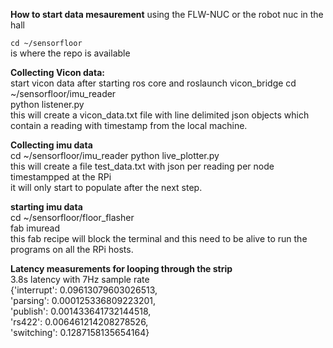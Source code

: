 **How to start data mesaurement**
using the FLW-NUC or the robot nuc in the hall


  `cd ~/sensorfloor`<br />
is where the repo is available <br />

**Collecting Vicon data:** <br />
start vicon data after starting ros core and roslaunch vicon_bridge
cd ~/sensorfloor/imu_reader<br />
python listener.py <br />
this will create a vicon_data.txt file with line delimited json objects which contain a reading with timestamp from the local machine.<br />

**Collecting imu data**<br />
cd ~/sensorfloor/imu_reader
python live_plotter.py<br />
this will create a file test_data.txt with json per reading per node timestampped at the RPi<br />
it will only start to populate after the next step.

**starting imu data**<br />
cd ~/sensorfloor/floor_flasher<br />
fab imuread<br />
this fab recipe will block the terminal and this need to be alive to run the programs on all the RPi hosts.

**Latency measurements for looping through the strip**<br/>
  3.8s latency with 7Hz sample rate <br />
  {'interrupt': 0.09613079603026513,<br/>
 'parsing': 0.000125336809223201,<br/>
 'publish': 0.001433641732144518,<br/>
 'rs422': 0.006461214208278526,<br/>
 'switching': 0.1287158135654164}<br/>
